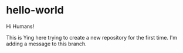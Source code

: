 # hello-world

Hi Humans!

This is Ying here trying to create a new repository for the first time.
I'm adding a message to this branch.
